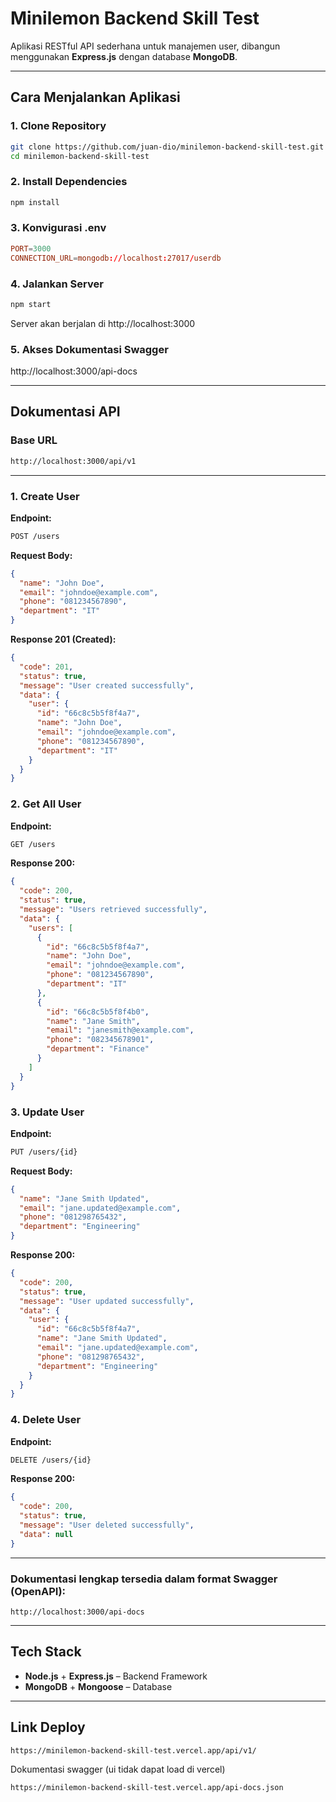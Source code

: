 # Minilemon Backend Skill Test

Aplikasi RESTful API sederhana untuk manajemen user, dibangun menggunakan **Express.js** dengan database **MongoDB**.

---

## Cara Menjalankan Aplikasi

### 1. Clone Repository
```bash
git clone https://github.com/juan-dio/minilemon-backend-skill-test.git
cd minilemon-backend-skill-test
```

### 2. Install Dependencies
```bash
npm install
```

### 3. Konvigurasi .env
```conf
PORT=3000
CONNECTION_URL=mongodb://localhost:27017/userdb
```

### 4. Jalankan Server
```bash
npm start
```
Server akan berjalan di 
http://localhost:3000

### 5. Akses Dokumentasi Swagger
http://localhost:3000/api-docs

---


## Dokumentasi API

### Base URL
```bash
http://localhost:3000/api/v1
```

---
### 1. Create User
**Endpoint:**
```bash
POST /users
```
**Request Body:**
```json
{
  "name": "John Doe",
  "email": "johndoe@example.com",
  "phone": "081234567890",
  "department": "IT"
}
```
**Response 201 (Created):**
```json
{
  "code": 201,
  "status": true,
  "message": "User created successfully",
  "data": {
    "user": {
      "id": "66c8c5b5f8f4a7",
      "name": "John Doe",
      "email": "johndoe@example.com",
      "phone": "081234567890",
      "department": "IT"
    }
  }
}
```

### 2. Get All User
**Endpoint:**
```bash
GET /users
```
**Response 200:**
```json
{
  "code": 200,
  "status": true,
  "message": "Users retrieved successfully",
  "data": {
    "users": [
      {
        "id": "66c8c5b5f8f4a7",
        "name": "John Doe",
        "email": "johndoe@example.com",
        "phone": "081234567890",
        "department": "IT"
      },
      {
        "id": "66c8c5b5f8f4b0",
        "name": "Jane Smith",
        "email": "janesmith@example.com",
        "phone": "082345678901",
        "department": "Finance"
      }
    ]
  }
}
```

### 3. Update User
**Endpoint:**
```bash
PUT /users/{id}
```
**Request Body:**
```json
{
  "name": "Jane Smith Updated",
  "email": "jane.updated@example.com",
  "phone": "081298765432",
  "department": "Engineering"
}
```
**Response 200:**
```json
{
  "code": 200,
  "status": true,
  "message": "User updated successfully",
  "data": {
    "user": {
      "id": "66c8c5b5f8f4a7",
      "name": "Jane Smith Updated",
      "email": "jane.updated@example.com",
      "phone": "081298765432",
      "department": "Engineering"
    }
  }
}
```

### 4. Delete User
**Endpoint:**
```bash
DELETE /users/{id}
```
**Response 200:**
```json
{
  "code": 200,
  "status": true,
  "message": "User deleted successfully",
  "data": null
}
```

---
### Dokumentasi lengkap tersedia dalam format Swagger (OpenAPI):
```
http://localhost:3000/api-docs
```

---

## Tech Stack
- **Node.js** + **Express.js** – Backend Framework
- **MongoDB** + **Mongoose** – Database

---

## Link Deploy

```
https://minilemon-backend-skill-test.vercel.app/api/v1/
```
Dokumentasi swagger (ui tidak dapat load di vercel)
```
https://minilemon-backend-skill-test.vercel.app/api-docs.json
```